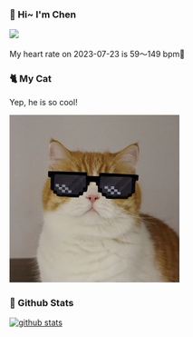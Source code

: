 ### 👋 Hi~ I'm Chen 

![](https://komarev.com/ghpvc/?username=z1cheng&style=flat)

My heart rate on 2023-07-23 is 59～149 bpm💖

### 🐈 My Cat
Yep, he is so cool!

<img src="/images/mycat.jpg" width="300px" />

### 🧐 Github Stats
[![github stats](https://github-readme-stats.vercel.app/api?username=z1cheng&show_icons=true&theme=default)](https://github.com/anuraghazra/github-readme-stats)

